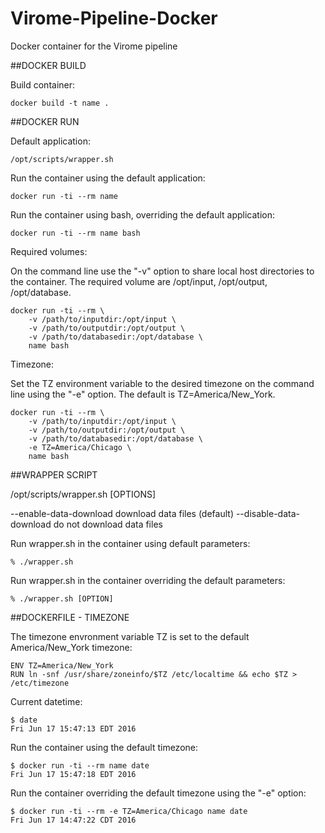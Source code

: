 # Virome-Pipeline-Docker
Docker container for the Virome pipeline

##DOCKER BUILD


Build container:
```
docker build -t name .
```


##DOCKER RUN


Default application:

```
/opt/scripts/wrapper.sh
```

Run the container using the default application:

```
docker run -ti --rm name
```

Run the container using bash, overriding the default application:

```
docker run -ti --rm name bash
```

Required volumes:

On the command line use the "-v" option to share local host directories to the
container.  The required volume are /opt/input, /opt/output, /opt/database.

```
docker run -ti --rm \
	-v /path/to/inputdir:/opt/input \
	-v /path/to/outputdir:/opt/output \
	-v /path/to/databasedir:/opt/database \
	name bash
```

Timezone:

Set the TZ environment variable to the desired timezone on the command line using the
"-e" option.  The default is TZ=America/New_York.

```
docker run -ti --rm \
	-v /path/to/inputdir:/opt/input \
	-v /path/to/outputdir:/opt/output \
	-v /path/to/databasedir:/opt/database \
	-e TZ=America/Chicago \
	name bash
```


##WRAPPER SCRIPT

/opt/scripts/wrapper.sh [OPTIONS]

--enable-data-download		download data files (default)
--disable-data-download		do not download data files


Run wrapper.sh in the container using default parameters:

```
% ./wrapper.sh
```


Run wrapper.sh in the container overriding the default parameters:

```
% ./wrapper.sh [OPTION]
```


##DOCKERFILE - TIMEZONE


The timezone envronment variable TZ is set to the default America/New_York timezone:

```
ENV TZ=America/New_York
RUN ln -snf /usr/share/zoneinfo/$TZ /etc/localtime && echo $TZ > /etc/timezone
```


Current datetime:

```
$ date
Fri Jun 17 15:47:13 EDT 2016
```


Run the container using the default timezone:

```
$ docker run -ti --rm name date
Fri Jun 17 15:47:18 EDT 2016
```


Run the container overriding the default timezone using the "-e" option:

```
$ docker run -ti --rm -e TZ=America/Chicago name date
Fri Jun 17 14:47:22 CDT 2016
```
